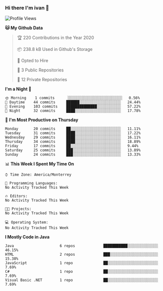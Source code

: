 ### Hi there I'm ivan 👋
<!--START_SECTION:waka-->
![Profile Views](http://img.shields.io/badge/Profile%20Views-28-blue)

**🐱 My Github Data** 

> 🏆 220 Contributions in the Year 2020
 > 
> 📦 238.8 kB Used in Github's Storage 
 > 
> 💼 Opted to Hire
 > 
> 📜 3 Public Repositories 
 > 
> 🔑 12 Private Repositories  
 > 
**I'm a Night 🦉** 

```text
🌞 Morning    1 commits      ░░░░░░░░░░░░░░░░░░░░░░░░░   0.56% 
🌆 Daytime    44 commits     ██████░░░░░░░░░░░░░░░░░░░   24.44% 
🌃 Evening    103 commits    ██████████████░░░░░░░░░░░   57.22% 
🌙 Night      32 commits     ████░░░░░░░░░░░░░░░░░░░░░   17.78%

```
📅 **I'm Most Productive on Thursday** 

```text
Monday       20 commits     ██░░░░░░░░░░░░░░░░░░░░░░░   11.11% 
Tuesday      31 commits     ████░░░░░░░░░░░░░░░░░░░░░   17.22% 
Wednesday    29 commits     ████░░░░░░░░░░░░░░░░░░░░░   16.11% 
Thursday     34 commits     ████░░░░░░░░░░░░░░░░░░░░░   18.89% 
Friday       17 commits     ██░░░░░░░░░░░░░░░░░░░░░░░   9.44% 
Saturday     25 commits     ███░░░░░░░░░░░░░░░░░░░░░░   13.89% 
Sunday       24 commits     ███░░░░░░░░░░░░░░░░░░░░░░   13.33%

```


📊 **This Week I Spent My Time On** 

```text
⌚︎ Time Zone: America/Monterrey

💬 Programming Languages: 
No Activity Tracked This Week

🔥 Editors: 
No Activity Tracked This Week

🐱‍💻 Projects: 
No Activity Tracked This Week

💻 Operating System: 
No Activity Tracked This Week

```

**I Mostly Code in Java** 

```text
Java                     6 repos             ███████████░░░░░░░░░░░░░░   46.15% 
HTML                     2 repos             ███░░░░░░░░░░░░░░░░░░░░░░   15.38% 
JavaScript               1 repo              ██░░░░░░░░░░░░░░░░░░░░░░░   7.69% 
C#                       1 repo              ██░░░░░░░░░░░░░░░░░░░░░░░   7.69% 
Visual Basic .NET        1 repo              ██░░░░░░░░░░░░░░░░░░░░░░░   7.69%

```



<!--END_SECTION:waka-->

<!--
<p align="center">
  <img src ="https://github-readme-stats.vercel.app/api?username=ivanjtm&show_icons=true&count_private=true&theme=default&hide_border=true&include_all_commits=true?count_private=true">
  <img src ="https://github-readme-stats.vercel.app/api/top-langs/?username=ivanjtm&layout=compact&hide_border=true&langs_count=50">
  <img src="https://github-readme-stats.vercel.app/api/wakatime?username=ivanjtm&hide_border=true"> 
</p>
-->
